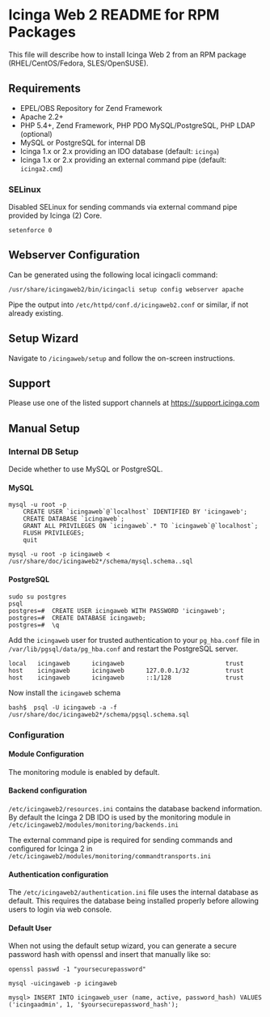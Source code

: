 # Icinga Web 2 README for RPM Packages

This file will describe how to install Icinga Web 2 from an RPM
package (RHEL/CentOS/Fedora, SLES/OpenSUSE).

## Requirements

* EPEL/OBS Repository for Zend Framework
* Apache 2.2+
* PHP 5.4+, Zend Framework, PHP PDO MySQL/PostgreSQL, PHP LDAP (optional)
* MySQL or PostgreSQL for internal DB
* Icinga 1.x or 2.x providing an IDO database (default: `icinga`)
* Icinga 1.x or 2.x providing an external command pipe (default: `icinga2.cmd`)

### SELinux

Disabled SELinux for sending commands via external command pipe
provided by Icinga (2) Core.

    setenforce 0

## Webserver Configuration

Can be generated using the following local icingacli command:

    /usr/share/icingaweb2/bin/icingacli setup config webserver apache

Pipe the output into `/etc/httpd/conf.d/icingaweb2.conf` or similar,
if not already existing.

## Setup Wizard

Navigate to `/icingaweb/setup` and follow the on-screen instructions.


## Support

Please use one of the listed support channels at https://support.icinga.com


## Manual Setup

### Internal DB Setup

Decide whether to use MySQL or PostgreSQL.

#### MySQL

    mysql -u root -p
        CREATE USER `icingaweb`@`localhost` IDENTIFIED BY 'icingaweb';
        CREATE DATABASE `icingaweb`;
        GRANT ALL PRIVILEGES ON `icingaweb`.* TO `icingaweb`@`localhost`;
        FLUSH PRIVILEGES;
        quit

    mysql -u root -p icingaweb < /usr/share/doc/icingaweb2*/schema/mysql.schema..sql

#### PostgreSQL

    sudo su postgres
    psql
    postgres=#  CREATE USER icingaweb WITH PASSWORD 'icingaweb';
    postgres=#  CREATE DATABASE icingaweb;
    postgres=#  \q

Add the `icingaweb` user for trusted authentication to your `pg_hba.conf` file
in `/var/lib/pgsql/data/pg_hba.conf` and restart the PostgreSQL server.

    local   icingaweb      icingaweb                            trust
    host    icingaweb      icingaweb      127.0.0.1/32          trust
    host    icingaweb      icingaweb      ::1/128               trust

Now install the `icingaweb` schema

    bash$  psql -U icingaweb -a -f /usr/share/doc/icingaweb2*/schema/pgsql.schema.sql


### Configuration

#### Module Configuration

The monitoring module is enabled by default.

#### Backend configuration

`/etc/icingaweb2/resources.ini` contains the database backend information.
By default the Icinga 2 DB IDO is used by the monitoring module in
`/etc/icingaweb2/modules/monitoring/backends.ini`

The external command pipe is required for sending commands
and configured for Icinga 2 in
`/etc/icingaweb2/modules/monitoring/commandtransports.ini`

#### Authentication configuration

The `/etc/icingaweb2/authentication.ini` file uses the internal database as
default. This requires the database being installed properly before
allowing users to login via web console.

#### Default User

When not using the default setup wizard, you can generate a secure password hash with openssl
and insert that manually like so:

    openssl passwd -1 "yoursecurepassword"

    mysql -uicingaweb -p icingaweb

    mysql> INSERT INTO icingaweb_user (name, active, password_hash) VALUES ('icingaadmin', 1, '$yoursecurepassword_hash');

